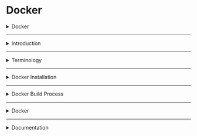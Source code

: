 # Docker

<details>
<summary>Docker</summary>

## Index

- Introduction
- Terminology
- Docker Installation
- Docker Build Process
- Docker
- Documentation

</details>

---

<details>
<summary>Introduction</summary>

## Introduction

- Docker is a tool that puts your app and its dependencies into a box called a container. This container works the same on any computer.

- Docker is a containerization software.
- containerization means the process of executing application inside the container is called containerization.
- With Docker we can execute our application in any machine,
  we no need to bather about OS (windows / linux / mac) or any dependency versions, it run same way on every environment.

### without Docker

- You build the app on your computer.
- It works fine for you.
- But it doesn’t work on other computers.
- Why? Because other computers might not have the same tools — like the right operating system, libraries, software versions, ...etc that your app needs.

### with Docker

- You build the app and pack everything it needs into a container.
- That container runs the same way everywhere.
- No more "It works on my machine" issues.

</details>

---

<details>
<summary>Terminology</summary>

## Terminology

1. Virtualization

### 1. Virtualization

Running one operating system inside another operating system is called Virtualization.

### 2. Containerization

- A container is a box that holds your app and everything it needs.
- Containerization means running your app inside that box.
- Each container is like its own small computer (using Linux).
- This way, your app works the same on any computer.
  ![Containerization](./assets/01-introduction/01-containerization.jpg)

</details>

---

<details>
<summary>Docker Installation</summary>

## Docker Installation

1. Uninstall any previous Docker installation.
2. Enable virtualization on your machine.
   ![Enable Virtualization](./assets/02-setup/01-enable-virtualization.png)
3. Download and install Docker from Docker Hub. - [https://hub.docker.com/]
   ![Install Docker](./assets/02-setup/02-docker-install.png)
4. Check Docker Version
   ![Check Docker Version](./assets/02-setup/03-check-docker-version.png)
5. Enable necessary Windows features for Docker.
   ![Turn on Windows Features](./assets/02-setup/04-turn-windows-features.png)
6. Start the Docker
   ![Start the Docker](./assets/02-setup/05-start-docker.png)
7. Set Google & Cloudflare DNS for Wi-Fi

- Open PowerShell as Administrator, then run:

```powershell
netsh interface ipv4 set dns name="Wi-Fi" static 8.8.8.8
netsh interface ipv4 add dns name="Wi-Fi" 1.1.1.1 index=2
```

</details>

---

<details>
<summary>Docker Build Process</summary>

## Docker Build Process

1. Dockerfile -> It contains instructions to create Docker Image.
2. Docker Image -> It is a bundled package of your application that includes the code, libraries, and all necessary tools it needs to run, so it works the same on any computer.
3. Docker hub -> An online storage (like GitHub, but for images) where you can upload, download, and share Docker images.
   ![Docker Build Process](./assets/03-docker/01-docker-build-process.png)

</details>

---

<details>
<summary>Docker</summary>

## Docker

1. Images: Blueprints or templates used to create containers.
2. Containers: Running instances of images — they are isolated environments that execute your application.
3. Volumes: Persistent storage areas used by containers to store data, even after the container stops.

</details>

---

<details>
<summary>Documentation</summary>

## Documentation

- Official Docker Documentation: [https://docs.docker.com/reference/]
</details>
